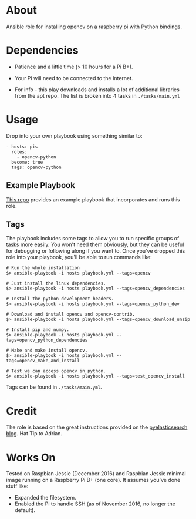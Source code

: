 
# About

Ansible role for installing opencv on a raspberry pi with Python bindings.

# Dependencies

* Patience and a little time (> 10 hours for a Pi B+).
* Your Pi will need to be connected to the Internet.

* For info - this play downloads and installs a lot of additional libraries from the apt repo. The list is broken into 4 tasks in `./tasks/main.yml`

# Usage

Drop into your own playbook using something similar to:

    - hosts: pis
      roles:
        - opencv-python
      become: true
      tags: opencv-python

## Example Playbook

[This repo](https://github.com/robrant/ansible-role-pi-opencv-example-playbook.git) provides an example playbook that incorporates and runs this role.

## Tags

The playbook includes some tags to allow you to run specific groups of tasks more easily. You won't need them obviously, but they can be useful for debugging or following along if you want to. Once you've dropped this role into your playbook, you'll be able to run commands like:

    # Run the whole installation
    $> ansible-playbook -i hosts playbook.yml --tags=opencv

    # Just install the linux dependencies.
    $> ansible-playbook -i hosts playbook.yml --tags=opencv_dependencies

    # Install the python development headers.
    $> ansible-playbook -i hosts playbook.yml --tags=opencv_python_dev

    # Download and install opencv and opencv-contrib.
    $> ansible-playbook -i hosts playbook.yml --tags=opencv_download_unzip

    # Install pip and numpy.
    $> ansible-playbook -i hosts playbook.yml --tags=opencv_python_dependencies

    # Make and make install opencv.
    $> ansible-playbook -i hosts playbook.yml --tags=opencv_make_and_install

    # Test we can access opencv in python.
    $> ansible-playbook -i hosts playbook.yml --tags=test_opencv_install

Tags can be found in `./tasks/main.yml`.

# Credit

The role is based on the great instructions provided on the [pyelasticsearch blog](http://www.pyimagesearch.com/2015/10/26/how-to-install-opencv-3-on-raspbian-jessie/).
Hat Tip to Adrian.

# Works On

Tested on Raspbian Jessie (December 2016) and Raspbian Jessie minimal image running on a Raspberry Pi B+ (one core). It assumes you've done stuff like:

  * Expanded the filesystem.
  * Enabled the Pi to handle SSH (as of November 2016, no longer the default).
